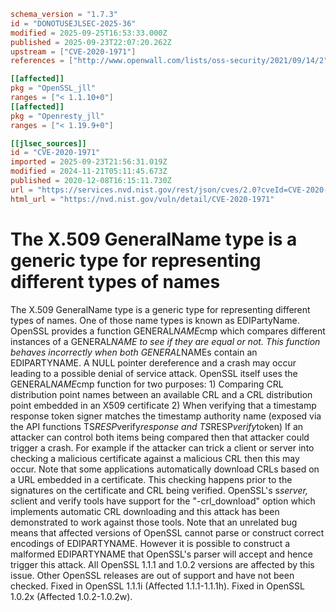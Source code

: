 ```toml
schema_version = "1.7.3"
id = "DONOTUSEJLSEC-2025-36"
modified = 2025-09-25T16:53:33.000Z
published = 2025-09-23T22:07:20.262Z
upstream = ["CVE-2020-1971"]
references = ["http://www.openwall.com/lists/oss-security/2021/09/14/2", "https://cert-portal.siemens.com/productcert/pdf/ssa-389290.pdf", "https://git.openssl.org/gitweb/?p=openssl.git%3Ba=commitdiff%3Bh=2154ab83e14ede338d2ede9bbe5cdfce5d5a6c9e", "https://git.openssl.org/gitweb/?p=openssl.git%3Ba=commitdiff%3Bh=f960d81215ebf3f65e03d4d5d857fb9b666d6920", "https://kb.pulsesecure.net/articles/Pulse_Security_Advisories/SA44676", "https://lists.apache.org/thread.html/r63c6f2dd363d9b514d0a4bcf624580616a679898cc14c109a49b750c%40%3Cdev.tomcat.apache.org%3E", "https://lists.apache.org/thread.html/rbb769f771711fb274e0a4acb1b5911c8aab544a6ac5e8c12d40c5143%40%3Ccommits.pulsar.apache.org%3E", "https://lists.debian.org/debian-lts-announce/2020/12/msg00020.html", "https://lists.debian.org/debian-lts-announce/2020/12/msg00021.html", "https://lists.fedoraproject.org/archives/list/package-announce%40lists.fedoraproject.org/message/DGSI34Y5LQ5RYXN4M2I5ZQT65LFVDOUU/", "https://lists.fedoraproject.org/archives/list/package-announce%40lists.fedoraproject.org/message/PWPSSZNZOBJU2YR6Z4TGHXKYW3YP5QG7/", "https://security.FreeBSD.org/advisories/FreeBSD-SA-20:33.openssl.asc", "https://security.gentoo.org/glsa/202012-13", "https://security.netapp.com/advisory/ntap-20201218-0005/", "https://security.netapp.com/advisory/ntap-20210513-0002/", "https://security.netapp.com/advisory/ntap-20240621-0006/", "https://www.debian.org/security/2020/dsa-4807", "https://www.openssl.org/news/secadv/20201208.txt", "https://www.oracle.com//security-alerts/cpujul2021.html", "https://www.oracle.com/security-alerts/cpuApr2021.html", "https://www.oracle.com/security-alerts/cpuapr2022.html", "https://www.oracle.com/security-alerts/cpujan2021.html", "https://www.oracle.com/security-alerts/cpuoct2021.html", "https://www.tenable.com/security/tns-2020-11", "https://www.tenable.com/security/tns-2021-09", "https://www.tenable.com/security/tns-2021-10", "http://www.openwall.com/lists/oss-security/2021/09/14/2", "https://cert-portal.siemens.com/productcert/pdf/ssa-389290.pdf", "https://git.openssl.org/gitweb/?p=openssl.git%3Ba=commitdiff%3Bh=2154ab83e14ede338d2ede9bbe5cdfce5d5a6c9e", "https://git.openssl.org/gitweb/?p=openssl.git%3Ba=commitdiff%3Bh=f960d81215ebf3f65e03d4d5d857fb9b666d6920", "https://kb.pulsesecure.net/articles/Pulse_Security_Advisories/SA44676", "https://lists.apache.org/thread.html/r63c6f2dd363d9b514d0a4bcf624580616a679898cc14c109a49b750c%40%3Cdev.tomcat.apache.org%3E", "https://lists.apache.org/thread.html/rbb769f771711fb274e0a4acb1b5911c8aab544a6ac5e8c12d40c5143%40%3Ccommits.pulsar.apache.org%3E", "https://lists.debian.org/debian-lts-announce/2020/12/msg00020.html", "https://lists.debian.org/debian-lts-announce/2020/12/msg00021.html", "https://lists.fedoraproject.org/archives/list/package-announce%40lists.fedoraproject.org/message/DGSI34Y5LQ5RYXN4M2I5ZQT65LFVDOUU/", "https://lists.fedoraproject.org/archives/list/package-announce%40lists.fedoraproject.org/message/PWPSSZNZOBJU2YR6Z4TGHXKYW3YP5QG7/", "https://security.FreeBSD.org/advisories/FreeBSD-SA-20:33.openssl.asc", "https://security.gentoo.org/glsa/202012-13", "https://security.netapp.com/advisory/ntap-20201218-0005/", "https://security.netapp.com/advisory/ntap-20210513-0002/", "https://security.netapp.com/advisory/ntap-20240621-0006/", "https://www.debian.org/security/2020/dsa-4807", "https://www.openssl.org/news/secadv/20201208.txt", "https://www.oracle.com//security-alerts/cpujul2021.html", "https://www.oracle.com/security-alerts/cpuApr2021.html", "https://www.oracle.com/security-alerts/cpuapr2022.html", "https://www.oracle.com/security-alerts/cpujan2021.html", "https://www.oracle.com/security-alerts/cpuoct2021.html", "https://www.tenable.com/security/tns-2020-11", "https://www.tenable.com/security/tns-2021-09", "https://www.tenable.com/security/tns-2021-10"]

[[affected]]
pkg = "OpenSSL_jll"
ranges = ["< 1.1.10+0"]
[[affected]]
pkg = "Openresty_jll"
ranges = ["< 1.19.9+0"]

[[jlsec_sources]]
id = "CVE-2020-1971"
imported = 2025-09-23T21:56:31.019Z
modified = 2024-11-21T05:11:45.673Z
published = 2020-12-08T16:15:11.730Z
url = "https://services.nvd.nist.gov/rest/json/cves/2.0?cveId=CVE-2020-1971"
html_url = "https://nvd.nist.gov/vuln/detail/CVE-2020-1971"
```

# The X.509 GeneralName type is a generic type for representing different types of names

The X.509 GeneralName type is a generic type for representing different types of names. One of those name types is known as EDIPartyName. OpenSSL provides a function GENERAL*NAME*cmp which compares different instances of a GENERAL*NAME to see if they are equal or not. This function behaves incorrectly when both GENERAL*NAMEs contain an EDIPARTYNAME. A NULL pointer dereference and a crash may occur leading to a possible denial of service attack. OpenSSL itself uses the GENERAL*NAME*cmp function for two purposes: 1) Comparing CRL distribution point names between an available CRL and a CRL distribution point embedded in an X509 certificate 2) When verifying that a timestamp response token signer matches the timestamp authority name (exposed via the API functions TS*RESP*verify*response and TS*RESP*verify*token) If an attacker can control both items being compared then that attacker could trigger a crash. For example if the attacker can trick a client or server into checking a malicious certificate against a malicious CRL then this may occur. Note that some applications automatically download CRLs based on a URL embedded in a certificate. This checking happens prior to the signatures on the certificate and CRL being verified. OpenSSL's s*server, s*client and verify tools have support for the "-crl_download" option which implements automatic CRL downloading and this attack has been demonstrated to work against those tools. Note that an unrelated bug means that affected versions of OpenSSL cannot parse or construct correct encodings of EDIPARTYNAME. However it is possible to construct a malformed EDIPARTYNAME that OpenSSL's parser will accept and hence trigger this attack. All OpenSSL 1.1.1 and 1.0.2 versions are affected by this issue. Other OpenSSL releases are out of support and have not been checked. Fixed in OpenSSL 1.1.1i (Affected 1.1.1-1.1.1h). Fixed in OpenSSL 1.0.2x (Affected 1.0.2-1.0.2w).

